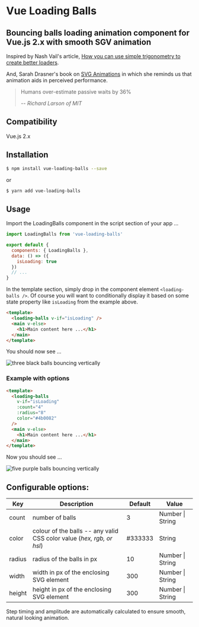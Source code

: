 # Vue Loading Balls

## Bouncing balls loading animation component for Vue.js 2.x with smooth SGV animation

Inspired by Nash Vail's article, [How you can use simple trigonometry to create better loaders](https://www.codementor.io/nashvail/how-you-can-use-simple-trigonometry-to-create-better-loaders-jntt54acz).

And, Sarah Drasner's book on [SVG Animations](http://shop.oreilly.com/product/0636920045335.do) in which she reminds us that animation aids in perceived performance.

> Humans over-estimate passive waits by 36%
>
> -- _Richard Larson of MIT_

## Compatibility

Vue.js 2.x

## Installation

```bash
$ npm install vue-loading-balls --save
```

or

```bash
$ yarn add vue-loading-balls
```

## Usage

Import the LoadingBalls component in the script section of your app ...

```js
import LoadingBalls from 'vue-loading-balls'

export default {
  components: { LoadingBalls },
  data: () => ({
    isLoading: true
  })
  // ...
}
```

In the template section, simply drop in the component element `<loading-balls />`. Of course you will want to conditionally display it based on some state property like `isLoading` from the example above.

```html
<template>
  <loading-balls v-if="isLoading" />
  <main v-else>
    <h1>Main content here ...</h1>
  </main>
</template>
```

You should now see ...

![three black balls bouncing vertically](https://github.com/rlmckenney/vue-loading-balls/raw/master/public/loading-balls-3-black.gif)

### Example with options

```html
<template>
  <loading-balls
    v-if="isLoading"
    :count="4"
    :radius="8"
    color="#4b0082"
  />
  <main v-else>
    <h1>Main content here ...</h1>
  </main>
</template>
```

Now you should see ...

![five purple balls bouncing vertically](https://github.com/rlmckenney/vue-loading-balls/raw/master/public/loading-balls-5-purple.gif)

## Configurable options:

| Key    | Description                                                           | Default | Value            |
| ------ | --------------------------------------------------------------------- | ------- | ---------------- |
| count  | number of balls                                                       | 3       | Number \| String |
| color  | colour of the balls -- any valid CSS color value (_hex, rgb, or hsl_) | #333333 | String           |
| radius | radius of the balls in px                                             | 10      | Number \| String |
| width  | width in px of the enclosing SVG element                              | 300     | Number \| String |
| height | height in px of the enclosing SVG element                             | 300     | Number \| String |

Step timing and amplitude are automatically calculated to ensure smooth, natural looking animation.
